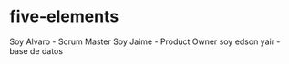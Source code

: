 # five-elements

Soy Alvaro - Scrum Master
Soy Jaime - Product Owner
soy edson yair  - base de datos 

